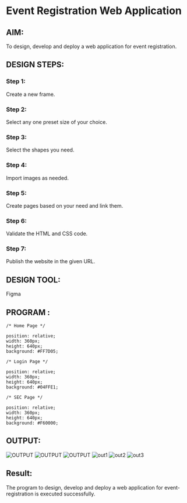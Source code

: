 # Event Registration Web Application

## AIM:
To design, develop and deploy a web application for event registration.

## DESIGN STEPS:

### Step 1:
Create a new frame.

### Step 2:
Select any one preset size of your choice.

### Step 3:
Select the shapes you need.

### Step 4:
Import images as needed.

### Step 5:
Create pages based on your need and link them.

### Step 6:
Validate the HTML and CSS code.

### Step 7:
Publish the website in the given URL.

## DESIGN TOOL:
Figma

## PROGRAM :
```
/* Home Page */

position: relative;
width: 360px;
height: 640px;
background: #FF7D05;

/* Login Page */

position: relative;
width: 360px;
height: 640px;
background: #04FFE1;

/* SEC Page */

position: relative;
width: 360px;
height: 640px;
background: #F60000;

```
## OUTPUT:
![OUTPUT](./out1.png)
![OUTPUT](./out2.png)
![OUTPUT](./out3.png)
![out1](https://github.com/VijayShankar10/event-registration/assets/121999019/ff67b491-627a-443c-af51-6fa1a4f0fcc4)
![out2](https://github.com/VijayShankar10/event-registration/assets/121999019/284e682b-0b75-4f41-bd3d-423f1a7cde25)
![out3](https://github.com/VijayShankar10/event-registration/assets/121999019/86f379c1-fded-4198-8484-d4f6ba5f3dc0)


## Result:
The program to design, develop and deploy a web application for event-registration is executed successfully.
